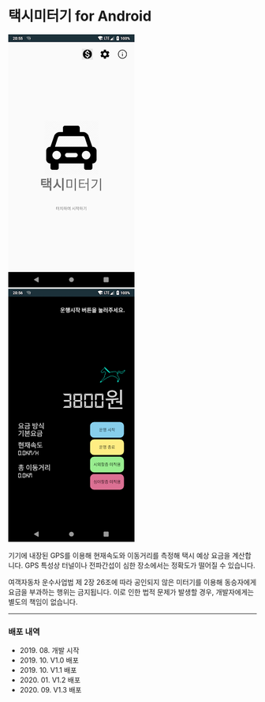 # 택시미터기 for Android

![](Images/app_1.png)
![](Images/app_2.png)

기기에 내장된 GPS를 이용해 현재속도와 이동거리를 측정해 택시 예상 요금을 계산합니다.
GPS 특성상 터널이나 전파간섭이 심한 장소에서는 정확도가 떨어질 수 있습니다.

여객자동차 운수사업법 제 2장 26조에 따라 공인되지 않은 미터기를 이용해 동승자에게 요금을 부과하는 행위는 금지됩니다.
이로 인한 법적 문제가 발생할 경우, 개발자에게는 별도의 책임이 없습니다.

***

### 배포 내역
* 2019\. 08\. 개발 시작
* 2019\. 10\. V1\.0 배포
* 2019\. 10\. V1\.1 배포
* 2020\. 01\. V1\.2 배포
* 2020\. 09\. V1\.3 배포